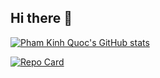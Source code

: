 ## Hi there 👋

[![Pham Kinh Quoc's GitHub stats](https://github-readme-stats.vercel.app/api?username=phamkinhquoc2002&show_icons=true&theme=radical)](https://github.com/anuraghazra/github-readme-stats)

[![Repo Card](https://github-readme-stats.vercel.app/api/gist?id=bbfce31e0217a3689c8d961a356cb10d)](https://github.com/phamkinhquoc2002/dive_into_deep_learning)
